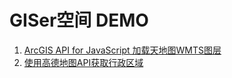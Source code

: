 # GISer空间 DEMO

1. [ArcGIS API for JavaScript 加载天地图WMTS图层](https://giser.xyz/demo/TianDiTu/index.html)
1. [使用高德地图API获取行政区域](https://giser.xyz/demo/Dist-AMap/index.html)
